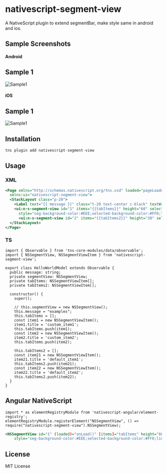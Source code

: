 # nativescript-segment-view

A NativeScript plugin to extend segmentBar, make style same in android and ios.

## Sample Screenshots

#### Android

Sample 1
--------
![Sample1](src/images/android.png)


#### iOS

Sample 1
--------
![Sample1](src/images/ios.png)



## Installation

```javascript
tns plugin add nativescript-segment-view
```

## Usage 

### XML
```XML
<Page xmlns="http://schemas.nativescript.org/tns.xsd" loaded="pageLoaded" class="page"
  xmlns:ui="nativescript-segment-view">
  <StackLayout class="p-20">
    <Label text="{{ message }}" class="t-20 text-center c-black" textWrap="true"/>
    <ui:n-s-segment-view id="1" items="{{tabItems}}" height="60" selectedIndexChanged="selectedIndexChanged"
      style="seg-background-color:#EEE;selected-background-color:#FF0;line-color:#000;selected-color:#F00;title-color:#0F0;"></ui:n-s-segment-view>
      <ui:n-s-segment-view id="2" items="{{tabItems2}}" height="30" selectedIndexChanged="selectedIndexChanged"></ui:n-s-segment-view>
  </StackLayout>
</Page>
```
### TS
```TS
import { Observable } from 'tns-core-modules/data/observable';
import { NSSegmentView, NSSegmentViewItem } from 'nativescript-segment-view';

export class HelloWorldModel extends Observable {
  public message: string;
  private segmentView: NSSegmentView;
  private tabItems: NSSegmentViewItem[];
  private tabItems2: NSSegmentViewItem[];

  constructor() {
    super();

    // this.segmentView = new NSSegmentView();
    this.message = "examples";
    this.tabItems = [];
    const item1 = new NSSegmentViewItem();
    item1.title = 'custom_item1';
    this.tabItems.push(item1);
    const item2 = new NSSegmentViewItem();
    item2.title = 'custom_item2';
    this.tabItems.push(item2);

    this.tabItems2 = [];
    const item21 = new NSSegmentViewItem();
    item21.title = 'default_item1';
    this.tabItems2.push(item21);
    const item22 = new NSSegmentViewItem();
    item22.title = 'default_item2';
    this.tabItems2.push(item22);
  }
}
```

## Angular NativeScript

```TS
import * as elementRegistryModule from 'nativescript-angular/element-registry';
elementRegistryModule.registerElement("NSSegmentView", () => require("nativescript-segment-view").NSSegmentView);
```

```XML
<NSSegmentView id="1" (loaded)="onLoad()" [items]="tabItems" height="60" (selectedIndexChange)="onSelectedIndexChange($event)"
    style="seg-background-color:#EEE;selected-background-color:#FF0;line-color:#000;selected-color:#F00;title-color:#0F0;"></NSSegmentView>
```
    
## License

MIT License
